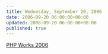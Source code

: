 ```yaml
---
title: Wednesday, September 20, 2006
date: 2006-09-20 06:00:00+00:00
updated: 2006-09-20 06:00:00+00:00
published: true
---
```


[PHP Works 2006](/php-works-2006/)

